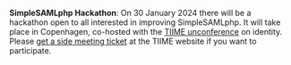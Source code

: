 **SimpleSAMLphp Hackathon**: On 30 January 2024 there will be a hackathon open to all interested in improving SimpleSAMLphp. It will take place in Copenhagen, co-hosted with the [TIIME unconference](https://tiime-unconference.eu/) on identity. Please [get a side meeting ticket](https://www.conferencemanager.dk/tiime/signup) at the TIIME website if you want to participate.


